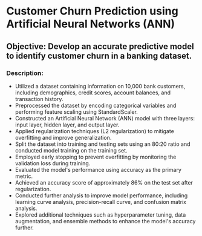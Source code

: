 # Customer Churn Prediction using Artificial Neural Networks (ANN)

## Objective: Develop an accurate predictive model to identify customer churn in a banking dataset.

### Description:

- Utilized a dataset containing information on 10,000 bank customers, including demographics, credit scores, account balances, and transaction history.
- Preprocessed the dataset by encoding categorical variables and performing feature scaling using StandardScaler.
- Constructed an Artificial Neural Network (ANN) model with three layers: input layer, hidden layer, and output layer.
- Applied regularization techniques (L2 regularization) to mitigate overfitting and improve generalization.
- Split the dataset into training and testing sets using an 80:20 ratio and conducted model training on the training set.
- Employed early stopping to prevent overfitting by monitoring the validation loss during training.
- Evaluated the model's performance using accuracy as the primary metric.
- Achieved an accuracy score of approximately 86% on the test set after regularization.
- Conducted further analysis to improve model performance, including learning curve analysis, precision-recall curve, and confusion matrix analysis.
- Explored additional techniques such as hyperparameter tuning, data augmentation, and ensemble methods to enhance the model's accuracy further.
